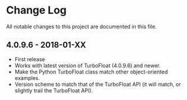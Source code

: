 # Change Log

All notable changes to this project are documented in this file.

## 4.0.9.6 - 2018-01-XX

* First release
* Works with latest version of TurboFloat (4.0.9.6) and newer.
* Make the Python TurboFloat class match other object-oriented examples.
* Version scheme to match that of the TurboFloat API (it will match, or slightly trail the TurboFloat API).

